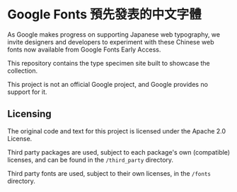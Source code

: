# Google Fonts 預先發表的中文字體

As Google makes progress on supporting Japanese web typography, we invite designers and developers to experiment with these Chinese web fonts now available from Google Fonts Early Access.

This repository contains the type specimen site built to showcase the collection.

This project is not an official Google project, and Google provides no support for it.

## Licensing

The original code and text for this project is licensed under the Apache 2.0 License. 

Third party packages are used, subject to each package's own (compatible) licenses, and can be found in the `/third_party` directory. 

Third party fonts are used, subject to their own licenses, in the `/fonts` directory.
